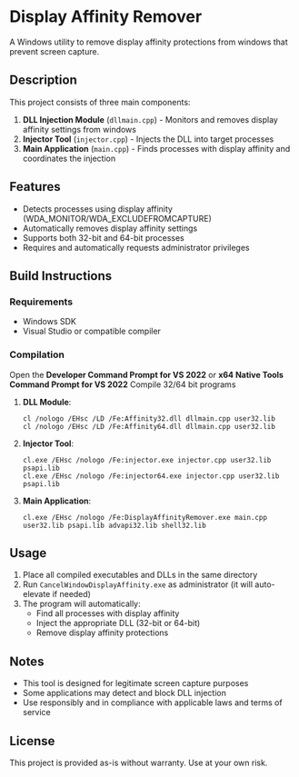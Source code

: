 # Display Affinity Remover

A Windows utility to remove display affinity protections from windows that prevent screen capture.

## Description

This project consists of three main components:

1. **DLL Injection Module** (`dllmain.cpp`) - Monitors and removes display affinity settings from windows
2. **Injector Tool** (`injector.cpp`) - Injects the DLL into target processes
3. **Main Application** (`main.cpp`) - Finds processes with display affinity and coordinates the injection

## Features

- Detects processes using display affinity (WDA_MONITOR/WDA_EXCLUDEFROMCAPTURE)
- Automatically removes display affinity settings
- Supports both 32-bit and 64-bit processes
- Requires and automatically requests administrator privileges

## Build Instructions

### Requirements
- Windows SDK
- Visual Studio or compatible compiler

### Compilation

Open the **Developer Command Prompt for VS 2022** 
or 
**x64 Native Tools Command Prompt for VS 2022** 
Compile 32/64 bit programs

1. **DLL Module**:
   ```
   cl /nologo /EHsc /LD /Fe:Affinity32.dll dllmain.cpp user32.lib
   cl /nologo /EHsc /LD /Fe:Affinity64.dll dllmain.cpp user32.lib
   ```

2. **Injector Tool**:
   ```
   cl.exe /EHsc /nologo /Fe:injector.exe injector.cpp user32.lib psapi.lib
   cl.exe /EHsc /nologo /Fe:injector64.exe injector.cpp user32.lib psapi.lib
   ```

3. **Main Application**:
   ```
   cl.exe /EHsc /nologo /Fe:DisplayAffinityRemover.exe main.cpp user32.lib psapi.lib advapi32.lib shell32.lib
   ```

## Usage

1. Place all compiled executables and DLLs in the same directory
2. Run `CancelWindowDisplayAffinity.exe` as administrator (it will auto-elevate if needed)
3. The program will automatically:
   - Find all processes with display affinity
   - Inject the appropriate DLL (32-bit or 64-bit)
   - Remove display affinity protections

## Notes

- This tool is designed for legitimate screen capture purposes
- Some applications may detect and block DLL injection
- Use responsibly and in compliance with applicable laws and terms of service

## License

This project is provided as-is without warranty. Use at your own risk.
